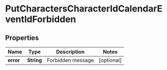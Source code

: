 
# PutCharactersCharacterIdCalendarEventIdForbidden

## Properties
Name | Type | Description | Notes
------------ | ------------- | ------------- | -------------
**error** | **String** | Forbidden message |  [optional]



